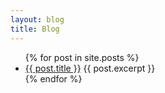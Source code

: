```yaml
---
layout: blog
title: Blog
---
```


<div class="container">
	<ul>
	  {% for post in site.posts %}
	    <li>
	      <a href="{{ post.url }}">{{ post.title }}</a>
	      {{ post.excerpt }}
	    </li>
	  {% endfor %}
	</ul>
</div>